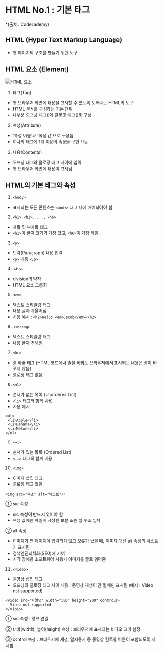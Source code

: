 # HTML No.1 : 기본 태그 
*(출처 : Codecademy)

## HTML (Hyper Text Markup Language)
- 웹 페이지와 구조를 만들기 위한 도구

## HTML 요소 (Element)
![HTML 요소](https://img1.daumcdn.net/thumb/R1280x0/?scode=mtistory2&fname=https%3A%2F%2Fblog.kakaocdn.net%2Fdn%2FAqOHy%2Fbtq3z40Hep8%2FVulCkDWxdwZkSl0Pvx9ep1%2Fimg.png "HTML 요소는 태그, 속성, 내용으로 구성")


1. 태그(Tag)
- 웹 브라우저 화면에 내용을 표시할 수 있도록 도와주는 HTML의 도구
- HTML 문서를 구성하는 기본 단위
- 대부분 오프닝 태그(<tag>)와 클로징 태그(</tag>)로 구성


2. 속성(Attribute)
- '속성 이름'과 '속성 값'으로 구성됨
- 하나의 태그에 1개 이상의 속성을 구현 가능


3. 내용(Contents)
- 오프닝 태그와 클로징 태그 사이에 입력
- 웹 브라우저 화면에 내용이 표시됨



## HTML의 기본 태그와 속성

1. ```<body>```
- 표시되는 모든 콘텐츠는 ```<body>``` 태그 내에 배치되어야 함

2. ```<h1> <h2>, ..., <h6>```
- 제목 및 부제목 태그
- ```<h1>```이 글자 크기가 가장 크고, ```<h6>```이 가장 작음

3. ```<p>```
- 단락(Paragraph) 내용 입력
- ```<p>``` 내용 ```</p>```

4. ```<div>```
- division의 약자
- HTML 요소 그룹화

5. ```<em>```
- 텍스트 스타일링 태그
- 내용 글자 기울어짐
- 사용 예시 : ```<h2>Hello <em>Jacob</em></h2>```

6. ```<strong>```
- 텍스트 스타일링 태그
- 내용 글자 진해짐

7. ```<br>```
- 줄 바꿈 태그 (HTML 코드에서 줄을 바꿔도 브라우저에서 표시되는 내용은 줄이 바뀌지 않음)
- 클로징 태그 없음

8. ```<ul>```
- 순서가 없는 목록 (Unordered List)
- ```<li>``` 태그와 함께 사용
- 사용 예시
```
<ul>
 <li>Apple</li>
 <li>Banana</li>
 <li>Melon</li>
</ul>
```

9. ```<ol>```
- 순서가 있는 목록 (Ordered List)
- ```<li>``` 태그와 함께 사용

10. ```<img>```
- 이미지 삽입 태그
- 클로징 태그 없음
```
<img src="주소" alt="텍스트"/>
```

① src 속성
- src 속성이 반드시 있어야 함
- 속성 값에는 파일이 저장된 로컬 또는 웹 주소 입력

② alt 속성
- 이미지가 웹 페이지에 입력되지 않고 오류가 났을 때, 이미지 대신 alt 속성의 텍스트가 표시됨
- 검색엔진최적화(SEO)에 기여
- 시각 장애용 소프트웨어 사용시 이미지를 글로 읽어줌

11. ```<video>```
- 동영상 삽입 태그
- 오프닝와 클로징 태그 사이 내용 : 동영상 재생이 안 될때만 표시됨 (예시 : Video not supported)

```
<video src="파일명" width="300" height="200" controls>
  Video not supported
</video>
```

① src 속성 : 링크 연결

② 너비(width), 높이(height) 속성 : 브라우저에 표시되는 비디오 크기 설정

③ control 속성 : 브라우저에 재생, 일시중지 등 동영상 컨트롤 버튼이 포함되도록 지시함
